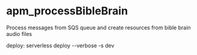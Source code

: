 # apm_processBibleBrain
Process messages from SQS queue and create resources from bible brain audio files

deploy:
serverless deploy --verbose -s dev

